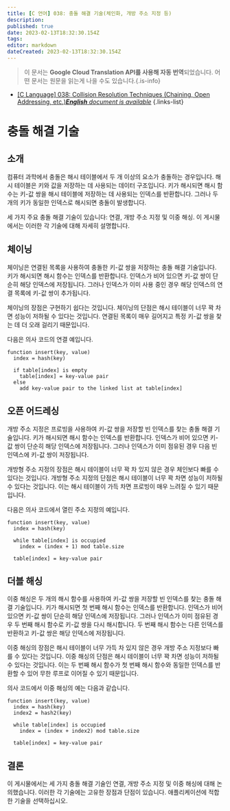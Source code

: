 ```yaml
---
title: [C 언어] 038: 충돌 해결 기술(체인화, 개방 주소 지정 등)
description: 
published: true
date: 2023-02-13T18:32:30.154Z
tags: 
editor: markdown
dateCreated: 2023-02-13T18:32:30.154Z
---
```


> 이 문서는 **Google Cloud Translation API를 사용해 자동 번역**되었습니다.
어떤 문서는 원문을 읽는게 나을 수도 있습니다.{.is-info}



- [[C Language] 038: Collision Resolution Techniques (Chaining, Open Addressing, etc.)***English** document is available*](/en/Knowledge-base/Algorithm/c-language-038-collision-resolution-techniques-chaining-open-addressing-etc-)
{.links-list}


# 충돌 해결 기술

## 소개

컴퓨터 과학에서 충돌은 해시 테이블에서 두 개 이상의 요소가 충돌하는 경우입니다. 해시 테이블은 키와 값을 저장하는 데 사용되는 데이터 구조입니다. 키가 해시되면 해시 함수는 키-값 쌍을 해시 테이블에 저장하는 데 사용되는 인덱스를 반환합니다. 그러나 두 개의 키가 동일한 인덱스로 해시되면 충돌이 발생합니다.

세 가지 주요 충돌 해결 기술이 있습니다: 연결, 개방 주소 지정 및 이중 해싱. 이 게시물에서는 이러한 각 기술에 대해 자세히 설명합니다.

## 체이닝

체이닝은 연결된 목록을 사용하여 충돌한 키-값 쌍을 저장하는 충돌 해결 기술입니다. 키가 해시되면 해시 함수는 인덱스를 반환합니다. 인덱스가 비어 있으면 키-값 쌍이 단순히 해당 인덱스에 저장됩니다. 그러나 인덱스가 이미 사용 중인 경우 해당 인덱스의 연결 목록에 키-값 쌍이 추가됩니다.

체이닝의 장점은 구현하기 쉽다는 것입니다. 체이닝의 단점은 해시 테이블이 너무 꽉 차면 성능이 저하될 수 있다는 것입니다. 연결된 목록이 매우 길어지고 특정 키-값 쌍을 찾는 데 더 오래 걸리기 때문입니다.

다음은 의사 코드의 연결 예입니다.

```
function insert(key, value)
  index = hash(key)

  if table[index] is empty
    table[index] = key-value pair
  else
    add key-value pair to the linked list at table[index]
```

## 오픈 어드레싱

개방 주소 지정은 프로빙을 사용하여 키-값 쌍을 저장할 빈 인덱스를 찾는 충돌 해결 기술입니다. 키가 해시되면 해시 함수는 인덱스를 반환합니다. 인덱스가 비어 있으면 키-값 쌍이 단순히 해당 인덱스에 저장됩니다. 그러나 인덱스가 이미 점유된 경우 다음 빈 인덱스에 키-값 쌍이 저장됩니다.

개방형 주소 지정의 장점은 해시 테이블이 너무 꽉 차 있지 않은 경우 체인보다 빠를 수 있다는 것입니다. 개방형 주소 지정의 단점은 해시 테이블이 너무 꽉 차면 성능이 저하될 수 있다는 것입니다. 이는 해시 테이블이 가득 차면 프로빙이 매우 느려질 수 있기 때문입니다.

다음은 의사 코드에서 열린 주소 지정의 예입니다.

```
function insert(key, value)
  index = hash(key)

  while table[index] is occupied
    index = (index + 1) mod table.size

  table[index] = key-value pair
```

## 더블 해싱

이중 해싱은 두 개의 해시 함수를 사용하여 키-값 쌍을 저장할 빈 인덱스를 찾는 충돌 해결 기술입니다. 키가 해시되면 첫 번째 해시 함수는 인덱스를 반환합니다. 인덱스가 비어 있으면 키-값 쌍이 단순히 해당 인덱스에 저장됩니다. 그러나 인덱스가 이미 점유된 경우 두 번째 해시 함수로 키-값 쌍을 다시 해시합니다. 두 번째 해시 함수는 다른 인덱스를 반환하고 키-값 쌍은 해당 인덱스에 저장됩니다.

이중 해싱의 장점은 해시 테이블이 너무 가득 차 있지 않은 경우 개방 주소 지정보다 빠를 수 있다는 것입니다. 이중 해싱의 단점은 해시 테이블이 너무 꽉 차면 성능이 저하될 수 있다는 것입니다. 이는 두 번째 해시 함수가 첫 번째 해시 함수와 동일한 인덱스를 반환할 수 있어 무한 루프로 이어질 수 있기 때문입니다.

의사 코드에서 이중 해싱의 예는 다음과 같습니다.

```
function insert(key, value)
  index = hash(key)
  index2 = hash2(key)

  while table[index] is occupied
    index = (index + index2) mod table.size

  table[index] = key-value pair
```

## 결론

이 게시물에서는 세 가지 충돌 해결 기술인 연결, 개방 주소 지정 및 이중 해싱에 대해 논의했습니다. 이러한 각 기술에는 고유한 장점과 단점이 있습니다. 애플리케이션에 적합한 기술을 선택하십시오.
